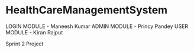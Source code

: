 # HealthCareManagementSystem
  LOGIN MODULE - Maneesh Kumar
  ADMIN MODULE - Princy Pandey
  USER MODULE - Kiran Rajput

Sprint 2 Project


